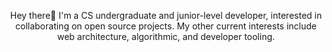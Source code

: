 <!--
<h2 align="center">Hey there👋</h2>
-->

<p align="center">Hey there👋 I'm a CS undergraduate and junior-level developer, interested in collaborating on open source projects. My other current interests include web architecture, algorithmic, and developer tooling.</p>

<!--<p align="center">
  <img src="https://github-readme-stats.vercel.app/api?username=AlightSoulmate&show_icons=true" alt="GitHub Stats" />
</p>
-->

<!--
**AlightSoulmate/AlightSoulmate** is a ✨ _special_ ✨ repository because its `README.md` (this file) appears on your GitHub profile.

Here are some ideas to get you started:

- 🔭 I’m currently working on ...
- 🌱 I’m currently learning ...
- 👯 I’m looking to collaborate on ...
- 🤔 I’m looking for help with ...
- 💬 Ask me about ...
- 📫 How to reach me: ...
- 😄 Pronouns: ...
- ⚡ Fun fact: ...
-->
